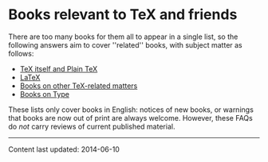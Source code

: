# Books relevant to TeX and friends




There are too many books for them all to appear in a single list, so
the following answers aim to cover ''related'' books, with subject
matter as follows:
  

-  [TeX itself and Plain TeX](./FAQ-tex-books.html)
-  [LaTeX](./FAQ-latex-books.html)
-  [Books on other TeX-related matters](./FAQ-other-books.html)
-  [Books on Type](./FAQ-type-books.html)




These lists only cover books in English: notices of new books, or
warnings that books are now out of print are always welcome.  However,
these FAQs do _not_ carry reviews of current published
material.



----
Content last updated: 2014-06-10
